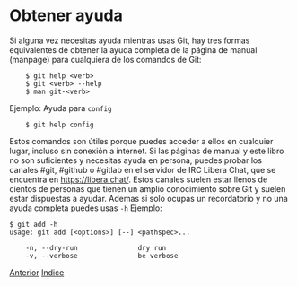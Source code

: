 # Obtener ayuda
Si alguna vez necesitas ayuda mientras usas Git, hay tres formas equivalentes de obtener la ayuda completa de la página de manual (manpage) para cualquiera de los comandos de Git:
```
    $ git help <verb>
    $ git <verb> --help
    $ man git-<verb>
```
Ejemplo: Ayuda para `config`
```
    $ git help config
```
Estos comandos son útiles porque puedes acceder a ellos en cualquier lugar, incluso sin conexión a internet. Si las páginas de manual y este libro no son suficientes y necesitas ayuda en persona, puedes probar los canales #git, #github o #gitlab en el servidor de IRC Libera Chat, que se encuentra en https://libera.chat/. Estos canales suelen estar llenos de cientos de personas que tienen un amplio conocimiento sobre Git y suelen estar dispuestas a ayudar.
Ademas si solo ocupas un recordatorio y no una ayuda completa puedes usas `-h` Ejemplo:
```
$ git add -h
usage: git add [<options>] [--] <pathspec>...

    -n, --dry-run               dry run
    -v, --verbose               be verbose
```

[Anterior](Ch1.6.md)
[Indice](https://github.com/IIKUYY/Git-basico/blob/main/Ch1/README.md)